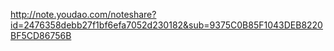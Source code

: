 http://note.youdao.com/noteshare?id=2476358debb27f1bf6efa7052d230182&sub=9375C0B85F1043DEB8220BF5CD86756B